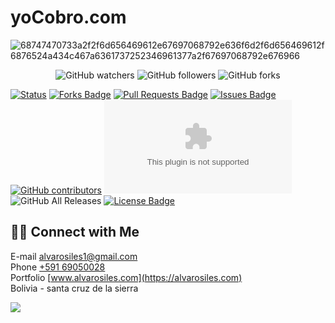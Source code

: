 # yoCobro.com
 
![68747470733a2f2f6d656469612e67697068792e636f6d2f6d656469612f6876524a434c467a6361737252346961377a2f67697068792e676966](https://user-images.githubusercontent.com/61075383/232262826-2b530265-2bfd-4d68-a814-dbd30fd2efe0.gif)

<p align="center">
<img alt="GitHub watchers" src="https://img.shields.io/github/watchers/alvarosiles11/yoCobro.com?style=social"> <img alt="GitHub followers" src="https://img.shields.io/github/followers/alvarosiles11?style=social"> <img alt="GitHub forks" src="https://img.shields.io/github/forks/alvarosiles11/yoCobro.com?style=social">
</p>

[![Status](https://img.shields.io/badge/status-active-success.svg)]() <a href="https://github.com/alvarosiles11/yoCobro.com/network/members"><img src="https://img.shields.io/github/forks/alvarosiles11/yoCobro.com" alt="Forks Badge"/></a> <a href="https://github.com/alvarosiles11/yoCobro.com/pulls"><img src="https://img.shields.io/github/issues-pr/alvarosiles11/yoCobro.com" alt="Pull Requests Badge"/></a> <a href="https://github.com/alvarosiles11/yoCobro.com/issues"><img src="https://img.shields.io/github/issues/alvarosiles11/yoCobro.com" alt="Issues Badge"/></a> <a href="https://github.com/alvarosiles11/yoCobro.com/graphs/contributors"><img alt="GitHub contributors" src="https://img.shields.io/github/contributors/alvarosiles11/yoCobro.com?color=2b9348"></a> ![GitHub last commit](https://img.shields.io/github/last-commit/alvarosiles11/yoCobro.com) ![GitHub All Releases](https://img.shields.io/github/downloads/alvarosiles11/yoCobro.com/total) <a href="https://github.com/alvarosiles11/yoCobro.com/blob/main/LICENSE"><img src="https://img.shields.io/github/license/alvarosiles11/yoCobro.com?color=2b9348" alt="License Badge"/></a>

## 🤝🏻 Connect with Me

E-mail alvarosiles1@gmail.com \
Phone [+591 69050028](https://api.whatsapp.com/send?phone=59169050028&text=Hola,%20Alvaro%20vi%20repositorio%20GitHub%20y%20quiero%20preguntarle…) \
Portfolio [www.alvarosiles.com](https://alvarosiles.com) \
Bolivia - santa cruz de la sierra

![](https://komarev.com/ghpvc/?username=alvarosiles11&label=PROFILE+VIEWS)
